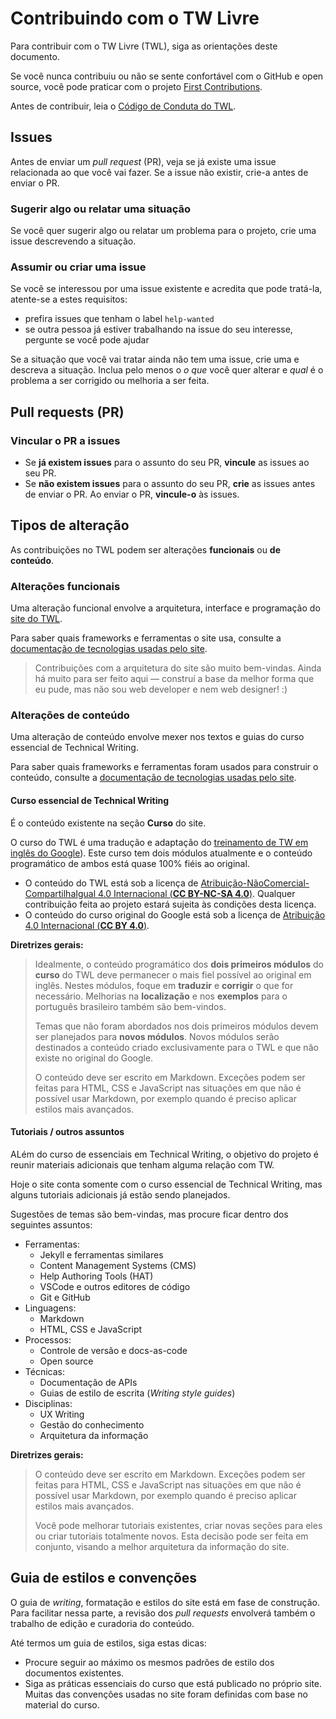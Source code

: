 # Contribuindo com o TW Livre

Para contribuir com o TW Livre (TWL), siga as orientações deste documento.

Se você nunca contribuiu ou não se sente confortável com o GitHub e open source, você pode praticar com o projeto [First Contributions](https://github.com/firstcontributions/first-contributions).

Antes de contribuir, leia o [Código de Conduta do TWL](conduta.md).

## Issues

Antes de enviar um *pull request* (PR), veja se já existe uma issue relacionada ao que você vai fazer. Se a issue não existir, crie-a antes de enviar o PR.

### Sugerir algo ou relatar uma situação

Se você quer sugerir algo ou relatar um problema para o projeto, crie uma issue descrevendo a situação.

### Assumir ou criar uma issue

Se você se interessou por uma issue existente e acredita que pode tratá-la, atente-se a estes requisitos:

* prefira issues que tenham o label `help-wanted`
* se outra pessoa já estiver trabalhando na issue do seu interesse, pergunte se você pode ajudar

Se a situação que você vai tratar ainda não tem uma issue, crie uma e descreva a situação. Inclua pelo menos o *o que* você quer alterar e *qual* é o problema a ser corrigido ou melhoria a ser feita.

## Pull requests (PR)

### Vincular o PR a issues

* Se **já existem issues** para o assunto do seu PR, **vincule** as issues ao seu PR.
* Se **não existem issues** para o assunto do seu PR, **crie** as issues antes de enviar o PR. Ao enviar o PR, **vincule-o** às issues.

## Tipos de alteração

As contribuições no TWL podem ser alterações **funcionais** ou **de conteúdo**.

### Alterações funcionais

Uma alteração funcional envolve a arquitetura, interface e programação do [site do TWL](https://www.twlivre.org/).

Para saber quais frameworks e ferramentas o site usa, consulte a [documentação de tecnologias usadas pelo site](tecnologias.md).

> Contribuições com a arquitetura do site são muito bem-vindas. Ainda há muito para ser feito aqui — construí a base da melhor forma que eu pude, mas não sou web developer e nem web designer! :)

### Alterações de conteúdo

Uma alteração de conteúdo envolve mexer nos textos e guias do curso essencial de Technical Writing.

Para saber quais frameworks e ferramentas foram usados para construir o conteúdo, consulte a [documentação de tecnologias usadas pelo site](tecnologias.md).

#### Curso essencial de Technical Writing

É o conteúdo existente na seção **Curso** do site.

O curso do TWL é uma tradução e adaptação do [treinamento de TW em inglês do Google](https://developers.google.com/tech-writing/)). Este curso tem dois módulos atualmente e o conteúdo programático de ambos está quase 100% fiéis ao original.

* O conteúdo do TWL está sob a licença de [Atribuição-NãoComercial-CompartilhaIgual 4.0 Internacional (**CC BY-NC-SA 4.0**)](https://creativecommons.org/licenses/by-nc-sa/4.0/deed.pt_BR). Qualquer contribuição feita ao projeto estará sujeita às condições desta licença.
* O conteúdo do curso original do Google está sob a licença de [Atribuição 4.0 Internacional (**CC BY 4.0**)](https://creativecommons.org/licenses/by/4.0/deed.pt_BR).

**Diretrizes gerais:**

> Idealmente, o conteúdo programático dos **dois primeiros módulos** do **curso** do TWL deve permanecer o mais fiel possível ao original em inglês. Nestes módulos, foque em **traduzir** e **corrigir** o que for necessário. Melhorias na **localização** e nos **exemplos** para o português brasileiro também são bem-vindos.
>
> Temas que não foram abordados nos dois primeiros módulos devem ser planejados para **novos módulos**. Novos módulos serão destinados a conteúdo criado exclusivamente para o TWL e que não existe no original do Google.
>
> O conteúdo deve ser escrito em Markdown. Exceções podem ser feitas para HTML, CSS e JavaScript nas situações em que não é possível usar Markdown, por exemplo quando é preciso aplicar estilos mais avançados.

#### Tutoriais / outros assuntos

ALém do curso de essenciais em Technical Writing, o objetivo do projeto é reunir materiais adicionais que tenham alguma relação com TW.

Hoje o site conta somente com o curso essencial de Technical Writing, mas alguns tutoriais adicionais já estão sendo planejados.

Sugestões de temas são bem-vindas, mas procure ficar dentro dos seguintes assuntos:

* Ferramentas:
  * Jekyll e ferramentas similares
  * Content Management Systems (CMS)
  * Help Authoring Tools (HAT)
  * VSCode e outros editores de código
  * Git e GitHub
* Linguagens:
  * Markdown
  * HTML, CSS e JavaScript
* Processos:
  * Controle de versão e docs-as-code
  * Open source
* Técnicas:
  * Documentação de APIs
  * Guias de estilo de escrita (*Writing style guides*)
* Disciplinas:
  * UX Writing
  * Gestão do conhecimento
  * Arquitetura da informação

**Diretrizes gerais:**

> O conteúdo deve ser escrito em Markdown. Exceções podem ser feitas para HTML, CSS e JavaScript nas situações em que não é possível usar Markdown, por exemplo quando é preciso aplicar estilos mais avançados.
>
> Você pode melhorar tutoriais existentes, criar novas seções para eles ou criar tutoriais totalmente novos. Esta decisão pode ser feita em conjunto, visando a melhor arquitetura da informação do site.

## Guia de estilos e convenções

O guia de *writing*, formatação e estilos do site está em fase de construção. Para facilitar nessa parte, a revisão dos *pull requests* envolverá também o trabalho de edição e curadoria do conteúdo.

Até termos um guia de estilos, siga estas dicas:

* Procure seguir ao máximo os mesmos padrões de estilo dos documentos existentes.
* Siga as práticas essenciais do curso que está publicado no próprio site. Muitas das convenções usadas no site foram definidas com base no material do curso.
